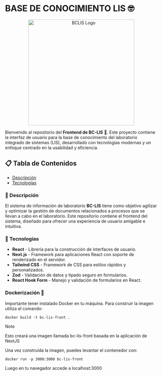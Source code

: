 # BASE DE CONOCIMIENTO LIS 🤓

<p align="center">
  <img src="https://github.com/user-attachments/assets/f97220b4-2d59-45a5-95e3-c133477797e4" alt="BCLIS Logo" width="350"/>
</p>

Bienvenido al repositorio del **Frontend de BC-LIS** 🎉. Este proyecto contiene la interfaz de usuario para la base de conocimiento del laboratorio integrado de sistemas (LIS), desarrollado con tecnologías modernas y un enfoque centrado en la usabilidad y eficiencia.

## 📋 Tabla de Contenidos

- [Descripción](#-descripción)
- [Tecnologías](#-tecnologías)

### 📖 Descripción

El sistema de información de laboratorio **BC-LIS** tiene como objetivo agilizar y optimizar la gestión de documentos relacionados a procesos que se llevan a cabo en el laboratorio. Este repositorio contiene el frontend del sistema, diseñado para ofrecer una experiencia de usuario amigable e intuitiva.

### 🚀 Tecnologías

- **React** - Librería para la construcción de interfaces de usuario.
- **Next.js** - Framework para aplicaciones React con soporte de renderizado en el servidor.
- **Tailwind CSS** - Framework de CSS para estilos rápidos y personalizados.
- **Zod** - Validación de datos y tipado seguro en formularios.
- **React Hook Form** - Manejo y validación de formularios en React.

### Dockerización 🐋

Importante tener instalado Docker en tu máquina. Para construir la imagen utiliza el comando:

```pw
docker build -t bc-lis-front .
```

> [!NOTE]
> Esto creará una imagen llamada bc-lis-front basada en la aplicación de NextJS

Una vez construida la imagen, puedes levantar el contenedor con:

```pw
docker run -p 3000:3000 bc-lis-front
```

Luego en tu navegador accede a localhost:3000
